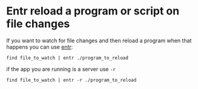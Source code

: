 # Entr reload a program or script on file changes

If you want to watch for file changes and then reload a program when
that happens you can use [entr](https://github.com/eradman/entr):

`find file_to_watch | entr ./program_to_reload`

if the app you are running is a server use `-r`

`find file_to_watch | entr -r ./program_to_reload`
